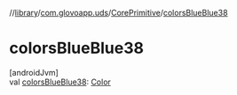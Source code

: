 //[library](../../../index.md)/[com.glovoapp.uds](../index.md)/[CorePrimitive](index.md)/[colorsBlueBlue38](colors-blue-blue38.md)

# colorsBlueBlue38

[androidJvm]\
val [colorsBlueBlue38](colors-blue-blue38.md): [Color](https://developer.android.com/reference/kotlin/androidx/compose/ui/graphics/Color.html)
